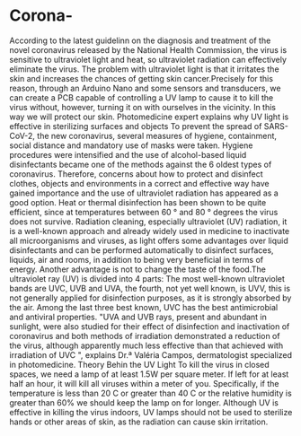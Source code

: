 # Corona-
According to the latest guidelinn on the diagnosis and treatment of the novel coronavirus released by the National Health Commission, the virus is sensitive to ultraviolet light and heat, so ultraviolet radiation can effectively eliminate the virus.  The problem with ultraviolet light is that it irritates the skin and increases the chances of getting skin cancer.Precisely for this reason, through an Arduino Nano and some sensors and transducers, we can create a PCB capable of controlling a UV lamp to cause it to kill the virus without, however, turning it on with ourselves in the vicinity. In this way we will protect our skin.  Photomedicine expert explains why UV light is effective in sterilizing surfaces and objects  To prevent the spread of SARS-CoV-2, the new coronavirus, several measures of hygiene, containment, social distance and mandatory use of masks were taken. Hygiene procedures were intensified and the use of alcohol-based liquid disinfectants became one of the methods against the 6 oldest types of coronavirus. Therefore, concerns about how to protect and disinfect clothes, objects and environments in a correct and effective way have gained importance and the use of ultraviolet radiation has appeared as a good option. Heat or thermal disinfection has been shown to be quite efficient, since at temperatures between 60 ° and 80 ° degrees the virus does not survive. Radiation cleaning, especially ultraviolet (UV) radiation, it is a well-known approach and already widely used in medicine to inactivate all microorganisms and viruses, as light offers some advantages over liquid disinfectants and can be performed automatically to disinfect surfaces, liquids, air and rooms, in addition to being very beneficial in terms of energy. Another advantage is not to change the taste of the food.The ultraviolet ray (UV) is divided into 4 parts: The most well-known ultraviolet bands are UVC, UVB and UVA, the fourth, not yet well known, is UVV, this is not generally applied for disinfection purposes, as it is strongly absorbed by the air. Among the last three best known, UVC has the best antimicrobial and antiviral properties. "UVA and UVB rays, present and abundant in sunlight, were also studied for their effect of disinfection and inactivation of coronavirus and both methods of irradiation demonstrated a reduction of the virus, although apparently much less effective than that achieved with irradiation of UVC ", explains Dr.ª Valéria Campos, dermatologist specialized in photomedicine.  Theory Behin the UV Light To kill the virus in closed spaces, we need a lamp of at least 1.5W per square meter. If left for at least half an hour, it will kill all viruses within a meter of you.  Specifically, if the temperature is less than 20 C or greater than 40 C or the relative humidity is greater than 60% we should keep the lamp on for longer. Although UV is effective in killing the virus indoors, UV lamps should not be used to sterilize hands or other areas of skin, as the radiation can cause skin irritation.
